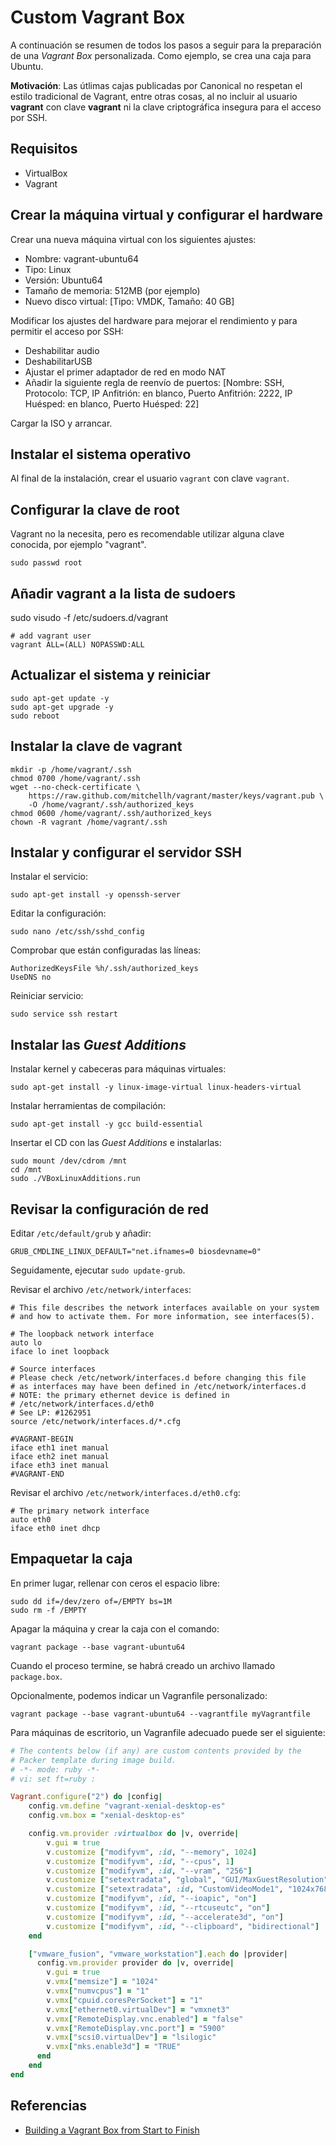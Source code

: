 # Custom Vagrant Box

A continuación se resumen de todos los pasos a seguir para la preparación de una *Vagrant Box* personalizada. Como ejemplo, se crea una caja para Ubuntu.

**Motivación**: Las útlimas cajas publicadas por Canonical no respetan el estilo tradicional de Vagrant, entre otras cosas, al no incluir al usuario **vagrant** con clave **vagrant** ni la clave criptográfica insegura para el acceso por SSH.

## Requisitos

- VirtualBox
- Vagrant

## Crear la máquina virtual y configurar el hardware

Crear una nueva máquina virtual con los siguientes ajustes:

* Nombre: vagrant-ubuntu64
* Tipo: Linux
* Versión: Ubuntu64
* Tamaño de memoria: 512MB (por ejemplo)
* Nuevo disco virtual: [Tipo: VMDK, Tamaño: 40 GB]

Modificar los ajustes del hardware para mejorar el rendimiento y para permitir el acceso por SSH:

* Deshabilitar audio
* DeshabilitarUSB
* Ajustar el primer adaptador de red en modo NAT
* Añadir la siguiente regla de reenvío de puertos: [Nombre: SSH, Protocolo: TCP, IP Anfitrión: en blanco, Puerto Anfitrión: 2222, IP Huésped: en blanco, Puerto Huésped: 22]

Cargar la ISO y arrancar.

## Instalar el sistema operativo

Al final de la instalación, crear el usuario `vagrant` con clave `vagrant`.

## Configurar la clave de root

Vagrant no la necesita, pero es recomendable utilizar alguna clave conocida, por ejemplo "vagrant".

    sudo passwd root

## Añadir vagrant a la lista de sudoers

sudo visudo -f /etc/sudoers.d/vagrant

    # add vagrant user
    vagrant ALL=(ALL) NOPASSWD:ALL

## Actualizar el sistema y reiniciar

    sudo apt-get update -y
    sudo apt-get upgrade -y
    sudo reboot

## Instalar la clave de vagrant

    mkdir -p /home/vagrant/.ssh
    chmod 0700 /home/vagrant/.ssh
    wget --no-check-certificate \
        https://raw.github.com/mitchellh/vagrant/master/keys/vagrant.pub \
        -O /home/vagrant/.ssh/authorized_keys
    chmod 0600 /home/vagrant/.ssh/authorized_keys
    chown -R vagrant /home/vagrant/.ssh

## Instalar y configurar el servidor SSH

Instalar el servicio:

    sudo apt-get install -y openssh-server

Editar la configuración:

    sudo nano /etc/ssh/sshd_config

Comprobar que están configuradas las líneas:

    AuthorizedKeysFile %h/.ssh/authorized_keys
    UseDNS no

Reiniciar servicio:

    sudo service ssh restart

## Instalar las *Guest Additions*

Instalar kernel y cabeceras para máquinas virtuales:

    sudo apt-get install -y linux-image-virtual linux-headers-virtual

Instalar herramientas de compilación:

    sudo apt-get install -y gcc build-essential

Insertar el CD con las *Guest Additions* e instalarlas:

    sudo mount /dev/cdrom /mnt 
    cd /mnt
    sudo ./VBoxLinuxAdditions.run

## Revisar la configuración de red

Editar `/etc/default/grub` y añadir:

~~~
GRUB_CMDLINE_LINUX_DEFAULT="net.ifnames=0 biosdevname=0"
~~~

Seguidamente, ejecutar `sudo update-grub`.

Revisar el archivo `/etc/network/interfaces`:

~~~
# This file describes the network interfaces available on your system
# and how to activate them. For more information, see interfaces(5).

# The loopback network interface
auto lo
iface lo inet loopback

# Source interfaces
# Please check /etc/network/interfaces.d before changing this file
# as interfaces may have been defined in /etc/network/interfaces.d
# NOTE: the primary ethernet device is defined in
# /etc/network/interfaces.d/eth0
# See LP: #1262951
source /etc/network/interfaces.d/*.cfg

#VAGRANT-BEGIN
iface eth1 inet manual
iface eth2 inet manual
iface eth3 inet manual
#VAGRANT-END
~~~

Revisar el archivo `/etc/network/interfaces.d/eth0.cfg`:

~~~
# The primary network interface
auto eth0
iface eth0 inet dhcp
~~~

## Empaquetar la caja

En primer lugar, rellenar con ceros el espacio libre:

    sudo dd if=/dev/zero of=/EMPTY bs=1M
    sudo rm -f /EMPTY

Apagar la máquina y crear la caja con el comando:

    vagrant package --base vagrant-ubuntu64

Cuando el proceso termine, se habrá creado un archivo llamado `package.box`.

Opcionalmente, podemos indicar un Vagranfile personalizado:

    vagrant package --base vagrant-ubuntu64 --vagrantfile myVagrantfile

Para máquinas de escritorio, un Vagranfile adecuado puede ser el siguiente:

~~~.rb
# The contents below (if any) are custom contents provided by the
# Packer template during image build.
# -*- mode: ruby -*-
# vi: set ft=ruby :

Vagrant.configure("2") do |config|
    config.vm.define "vagrant-xenial-desktop-es"
    config.vm.box = "xenial-desktop-es"

    config.vm.provider :virtualbox do |v, override|
        v.gui = true
        v.customize ["modifyvm", :id, "--memory", 1024]
        v.customize ["modifyvm", :id, "--cpus", 1]
        v.customize ["modifyvm", :id, "--vram", "256"]
        v.customize ["setextradata", "global", "GUI/MaxGuestResolution", "any"]
        v.customize ["setextradata", :id, "CustomVideoMode1", "1024x768x32"]
        v.customize ["modifyvm", :id, "--ioapic", "on"]
        v.customize ["modifyvm", :id, "--rtcuseutc", "on"]
        v.customize ["modifyvm", :id, "--accelerate3d", "on"]
        v.customize ["modifyvm", :id, "--clipboard", "bidirectional"]
    end

    ["vmware_fusion", "vmware_workstation"].each do |provider|
      config.vm.provider provider do |v, override|
        v.gui = true
        v.vmx["memsize"] = "1024"
        v.vmx["numvcpus"] = "1"
        v.vmx["cpuid.coresPerSocket"] = "1"
        v.vmx["ethernet0.virtualDev"] = "vmxnet3"
        v.vmx["RemoteDisplay.vnc.enabled"] = "false"
        v.vmx["RemoteDisplay.vnc.port"] = "5900"
        v.vmx["scsi0.virtualDev"] = "lsilogic"
        v.vmx["mks.enable3d"] = "TRUE"
      end
    end
end
~~~


## Referencias

- [Building a Vagrant Box from Start to Finish](https://blog.engineyard.com/2014/building-a-vagrant-box)